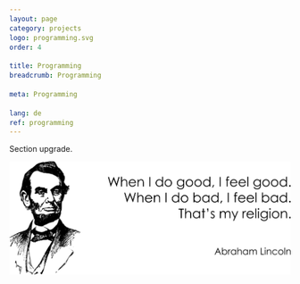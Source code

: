 ```yaml
---
layout: page
category: projects
logo: programming.svg
order: 4

title: Programming
breadcrumb: Programming

meta: Programming

lang: de
ref: programming
---
```


Section upgrade.  

<a data-fancybox="gallery" href="/img/about_the_virus/Lincoln.png"><img src="/img/about_the_virus/Lincoln.png" alt=""></a>

